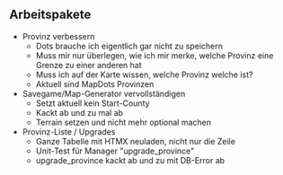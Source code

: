 ## Arbeitspakete

- Provinz verbessern
    - Dots brauche ich eigentlich gar nicht zu speichern
    - Muss mir nur überlegen, wie ich mir merke, welche Provinz eine Grenze zu einer anderen hat
    - Muss ich auf der Karte wissen, welche Provinz welche ist?
    - Aktuell sind MapDots Provinzen
- Savegame/Map-Generator vervollständigen
    - Setzt aktuell kein Start-County
    - Kackt ab und zu mal ab
    - Terrain setzen und nicht mehr optional machen
- Provinz-Liste / Upgrades
  - Ganze Tabelle mit HTMX neuladen, nicht nur die Zeile
  - Unit-Test für Manager "upgrade_province"
  - upgrade_province kackt ab und zu mit DB-Error ab
